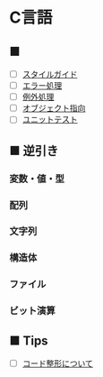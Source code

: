 # C言語
## ■ 
- [ ] [スタイルガイド](StyleGuide)
- [ ] [エラー処理](ErrorHandling)
- [ ] [例外処理](ExceptionHandling)
- [ ] [オブジェクト指向](ObjectOriented)
- [ ] [ユニットテスト](UnitTest)

## ■ 逆引き
### 変数・値・型
### 配列
### 文字列
### 構造体
### ファイル
### ビット演算

## ■ Tips
- [ ] [コード整形について](CodeFormatting)
